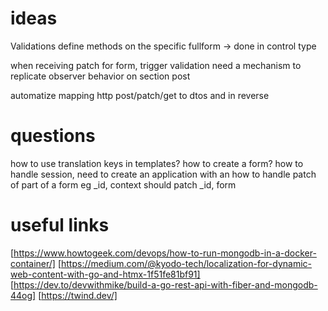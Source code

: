 # ideas
Validations define methods on the specific fullform -> done in control type

when receiving patch for form, trigger validation
need a mechanism to replicate observer behavior on section post 

automatize mapping http post/patch/get to dtos and in reverse

# questions
how to use translation keys in templates?
how to create a form?
how to handle session, need to create an application with an
how to handle patch of part of a form eg _id, context should patch _id, form

# useful links
[https://www.howtogeek.com/devops/how-to-run-mongodb-in-a-docker-container/]
[https://medium.com/@kyodo-tech/localization-for-dynamic-web-content-with-go-and-htmx-1f51fe81bf91]
[https://dev.to/devwithmike/build-a-go-rest-api-with-fiber-and-mongodb-44og]
[https://twind.dev/]